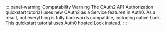 ::: panel-warning Compatability Warning
The OAuth2 API Authorization quickstart tutorial uses new OAuth2 as a Service features in Auth0. As a result, not everything is fully backwards compatible, including native Lock. This quickstart tutorial uses Auth0 hosted Lock instead.
:::
